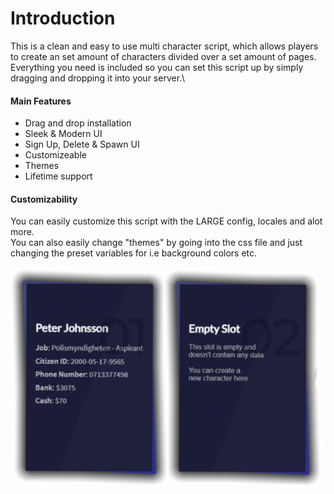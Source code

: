 # Introduction

This is a clean and easy to use multi character script, which allows players to create an set amount of characters divided over a set amount of pages. Everything you need is included so you can set this script up by simply dragging and dropping it into your server.\


#### Main Features <a href="#main-features" id="main-features"></a>

* Drag and drop installation
* Sleek & Modern UI
* Sign Up, Delete & Spawn UI
* Customizeable
* Themes
* Lifetime support

#### Customizability <a href="#customizability" id="customizability"></a>

You can easily customize this script with the LARGE config, locales and alot more.\
You can also easily change "themes" by going into the css file and just changing the preset variables for i.e background colors etc.

![](../.gitbook/assets/15e2d84cf460bbc7437cc836b6c820c6760c4337.png)

